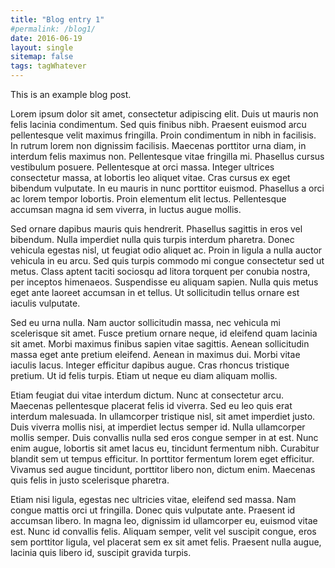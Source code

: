 ```yaml
---
title: "Blog entry 1"
#permalink: /blog1/
date: 2016-06-19
layout: single
sitemap: false
tags: tagWhatever
---
```


This is an example blog post.



Lorem ipsum dolor sit amet, consectetur adipiscing elit. Duis ut mauris non felis lacinia condimentum. Sed quis finibus nibh. Praesent euismod arcu pellentesque velit maximus fringilla. Proin condimentum in nibh in facilisis. In rutrum lorem non dignissim facilisis. Maecenas porttitor urna diam, in interdum felis maximus non. Pellentesque vitae fringilla mi. Phasellus cursus vestibulum posuere. Pellentesque at orci massa. Integer ultrices consectetur massa, at lobortis leo aliquet vitae. Cras cursus ex eget bibendum vulputate. In eu mauris in nunc porttitor euismod. Phasellus a orci ac lorem tempor lobortis. Proin elementum elit lectus. Pellentesque accumsan magna id sem viverra, in luctus augue mollis.

Sed ornare dapibus mauris quis hendrerit. Phasellus sagittis in eros vel bibendum. Nulla imperdiet nulla quis turpis interdum pharetra. Donec vehicula egestas nisl, ut feugiat odio aliquet ac. Proin in ligula a nulla auctor vehicula in eu arcu. Sed quis turpis commodo mi congue consectetur sed ut metus. Class aptent taciti sociosqu ad litora torquent per conubia nostra, per inceptos himenaeos. Suspendisse eu aliquam sapien. Nulla quis metus eget ante laoreet accumsan in et tellus. Ut sollicitudin tellus ornare est iaculis vulputate.

Sed eu urna nulla. Nam auctor sollicitudin massa, nec vehicula mi scelerisque sit amet. Fusce pretium ornare neque, id eleifend quam lacinia sit amet. Morbi maximus finibus sapien vitae sagittis. Aenean sollicitudin massa eget ante pretium eleifend. Aenean in maximus dui. Morbi vitae iaculis lacus. Integer efficitur dapibus augue. Cras rhoncus tristique pretium. Ut id felis turpis. Etiam ut neque eu diam aliquam mollis.

Etiam feugiat dui vitae interdum dictum. Nunc at consectetur arcu. Maecenas pellentesque placerat felis id viverra. Sed eu leo quis erat interdum malesuada. In ullamcorper tristique nisl, sit amet imperdiet justo. Duis viverra mollis nisi, at imperdiet lectus semper id. Nulla ullamcorper mollis semper. Duis convallis nulla sed eros congue semper in at est. Nunc enim augue, lobortis sit amet lacus eu, tincidunt fermentum nibh. Curabitur blandit sem ut tempus efficitur. In porttitor fermentum lorem eget efficitur. Vivamus sed augue tincidunt, porttitor libero non, dictum enim. Maecenas quis felis in justo scelerisque pharetra.

Etiam nisi ligula, egestas nec ultricies vitae, eleifend sed massa. Nam congue mattis orci ut fringilla. Donec quis vulputate ante. Praesent id accumsan libero. In magna leo, dignissim id ullamcorper eu, euismod vitae est. Nunc id convallis felis. Aliquam semper, velit vel suscipit congue, eros sem porttitor ligula, vel placerat sem ex sit amet felis. Praesent nulla augue, lacinia quis libero id, suscipit gravida turpis.
